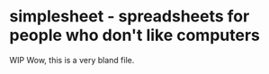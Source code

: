 # simplesheet - spreadsheets for people who don't like computers
WIP
Wow, this is a very bland file.
